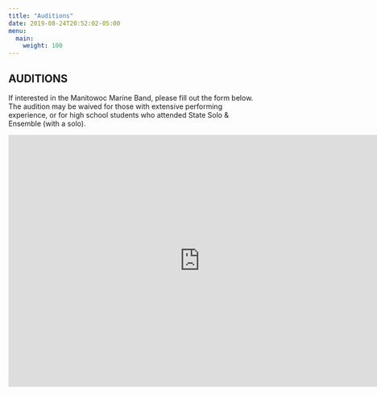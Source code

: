 ```yaml
---
title: "Auditions"
date: 2019-08-24T20:52:02-05:00
menu: 
  main:
    weight: 100
---
```

## AUDITIONS
If interested in the Manitowoc Marine Band, please fill out the form below. The audition may be waived for those with extensive performing experience, or for high school students who attended State Solo & Ensemble (with a solo).

<iframe src="https://docs.google.com/forms/d/e/1FAIpQLSffgShSX7CdwpaRrF8KrHFgbw_yXsMFKJpRPadxC25QSB1guA/viewform?embedded=true" width="760" height="500" frameborder="0" marginheight="0" marginwidth="0">Loading...</iframe>